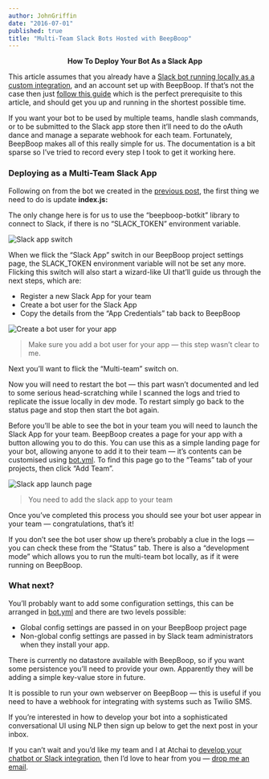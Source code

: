 ```yaml
---
author: JohnGriffin
date: "2016-07-01"
published: true
title: "Multi-Team Slack Bots Hosted with BeepBoop"
---
```


<p style="text-align: center;"><strong>How To Deploy Your Bot As a Slack App</strong></p>

This article assumes that you already have a [Slack bot running locally as a
custom
integration](/blog/2016-06-30-creating-a-simple-slack-bot), and
an account set up with BeepBoop. If that’s not the case then just [follow this
guide](/blog/2016-06-30-creating-a-simple-slack-bot) which is
the perfect prerequisite to this article, and should get you up and running in
the shortest possible time.

If you want your bot to be used by multiple teams, handle slash commands, or to
be submitted to the Slack app store then it’ll need to do the oAuth dance and
manage a separate webhook for each team. Fortunately, BeepBoop makes all of this
really simple for us. The documentation is a bit sparse so I’ve tried to record
every step I took to get it working here.

### Deploying as a Multi-Team Slack App

Following on from the bot we created in the [previous
post](/blog/2016-06-30-creating-a-simple-slack-bot), the first
thing we need to do is update **index.js:**

<script src="https://gist.github.com/johngriffin/643a49c98d0aeda67a663f3aa95a709a.js"></script>

The only change here is for us to use the “beepboop-botkit” library to connect
to Slack, if there is no “SLACK_TOKEN” environment variable. 

![Slack app switch](/images/blog-slack-multi-app-switch.png)

When we flick the “Slack App” switch in our BeepBoop project settings page, the
SLACK_TOKEN environment variable will not be set any more. Flicking this switch
will also start a wizard-like UI that’ll guide us through the next steps, which
are:

* Register a new Slack App for your team 
* Create a bot user for the Slack App
* Copy the details from the “App Credentials” tab back to BeepBoop

![Create a bot user for your app](/images/blog-slack-multi-bot-user.png)

> Make sure you add a bot user for your app — this step wasn’t clear to me.

Next you’ll want to flick the “Multi-team” switch on.

Now you will need to restart the bot — this part wasn’t documented and led to
some serious head-scratching while I scanned the logs and tried to replicate the
issue locally in dev mode. To restart simply go back to the status page and stop
then start the bot again.

Before you’ll be able to see the bot in your team you will need to launch the
Slack App for your team. BeepBoop creates a page for your app with a button
allowing you to do this. You can use this as a simple landing page for your bot,
allowing anyone to add it to their team — it’s contents can be customised using
[bot.yml](https://beepboophq.com/docs/article/bot-yml). To find this page go to
the “Teams” tab of your projects, then click “Add Team”.

![Slack app launch page](/images/blog-slack-multi-launch-page.png)

> You need to add the slack app to your team

Once you’ve completed this process you should see your bot user appear in your
team — congratulations, that’s it!

If you don’t see the bot user show up there’s probably a clue in the logs — you
can check these from the “Status” tab. There is also a “development mode” which
allows you to run the multi-team bot locally, as if it were running on BeepBoop.

### What next?

You’ll probably want to add some configuration settings, this can be arranged in
[bot.yml](https://beepboophq.com/docs/article/bot-yml) and there are two levels
possible:

* Global config settings are passed in on your BeepBoop project page
* Non-global config settings are passed in by Slack team administrators when they
install your app.

There is currently no datastore available with BeepBoop, so if you want some
persistence you’ll need to provide your own. Apparently they will be adding a
simple key-value store in future. 

It is possible to run your own webserver on BeepBoop — this is useful if you
need to have a webhook for integrating with systems such as Twilio SMS.

If you’re interested in how to develop your bot into a sophisticated
conversational UI using NLP then sign up below to get the next post in your
inbox.

If you can’t wait and you’d like my team and I at Atchai to [develop your chatbot or Slack integration](http://atchai.com), then I’d love to hear from you — [drop me an
email](mailto:john@atchai.com).
